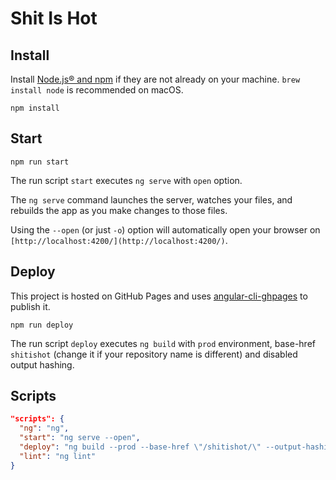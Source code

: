 # Shit Is Hot

## Install

Install [Node.js® and npm](https://nodejs.org/en/download/) if they are not already on your machine. `brew install node` is recommended on macOS.

```
npm install
```

## Start

```
npm run start
```

The run script `start` executes `ng serve` with `open` option.

The `ng serve` command launches the server, watches your files, and rebuilds the app as you make changes to those files.

Using the `--open` (or just `-o`) option will automatically open your browser on `[http://localhost:4200/](http://localhost:4200/)`.

## Deploy

This project is hosted on GitHub Pages and uses [angular-cli-ghpages](https://github.com/angular-schule/angular-cli-ghpages) to publish it.

```
npm run deploy
```

The run script `deploy` executes `ng build` with `prod` environment, base-href `shitishot` (change it if your repository name is different) and disabled output hashing.

## Scripts

```json
"scripts": {
  "ng": "ng",
  "start": "ng serve --open",
  "deploy": "ng build --prod --base-href \"/shitishot/\" --output-hashing=none && ngh",
  "lint": "ng lint"
}
```
